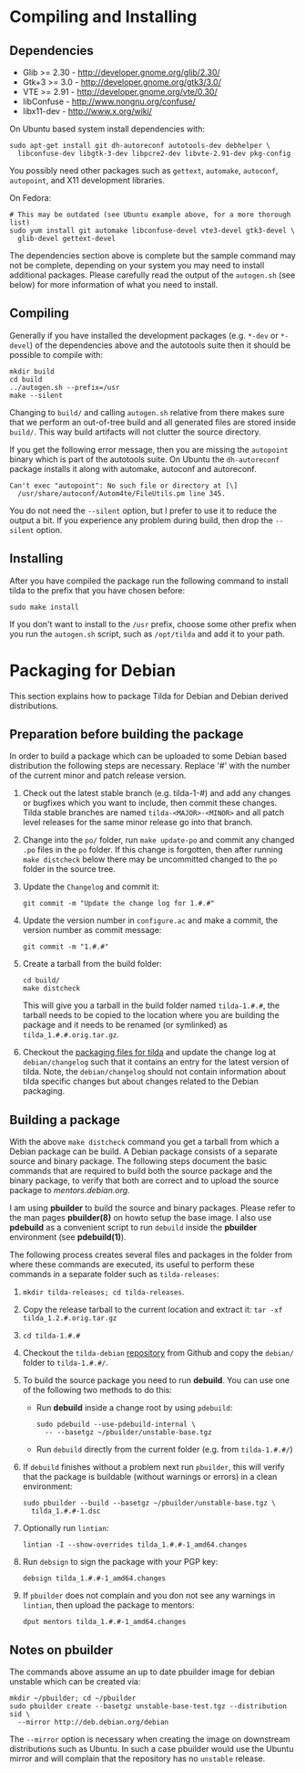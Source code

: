 # Compiling and Installing

## Dependencies

 * Glib >= 2.30 - http://developer.gnome.org/glib/2.30/
 * Gtk+3 >= 3.0 - http://developer.gnome.org/gtk3/3.0/
 * VTE >= 2.91 - http://developer.gnome.org/vte/0.30/
 * libConfuse - http://www.nongnu.org/confuse/
 * libx11-dev - http://www.x.org/wiki/

On Ubuntu based system install dependencies with:

    sudo apt-get install git dh-autoreconf autotools-dev debhelper \
      libconfuse-dev libgtk-3-dev libpcre2-dev libvte-2.91-dev pkg-config

You possibly need other packages such as `gettext`, `automake`, 
`autoconf`, `autopoint`, and X11 development libraries.

On Fedora:

    # This may be outdated (see Ubuntu example above, for a more thorough list)
    sudo yum install git automake libconfuse-devel vte3-devel gtk3-devel \
      glib-devel gettext-devel

The dependencies section above is complete but the sample command may not be
complete, depending on your system you may need to install additional packages.
Please carefully read the output of the `autogen.sh` (see below) for more
information of what you need to install.

## Compiling

Generally if you have installed the development packages (e.g. `*-dev` or
`*-devel`) of the dependencies above and the autotools suite then it should
be possible to compile with:

    mkdir build
    cd build
    ../autogen.sh --prefix=/usr
    make --silent

Changing to `build/` and calling `autogen.sh` relative from there makes sure
that we perform an out-of-tree build and all generated files are stored inside
`build/`. This way build artifacts will not clutter the source directory.

If you get the following error message, then you are missing the `autopoint`
binary which is part of the autotools suite. On Ubuntu the `dh-autoreconf`
package installs it along with automake, autoconf and autoreconf.

    Can't exec "autopoint": No such file or directory at [\]
      /usr/share/autoconf/Autom4te/FileUtils.pm line 345.

You do not need the `--silent` option, but I prefer to use it to reduce the
output a bit. If you experience any problem during build, then drop the
`--silent` option.

## Installing

After you have compiled the package run the following command to install tilda
to the prefix that you have chosen before:

    sudo make install

If you don't want to install to the `/usr` prefix, choose some other prefix
when you run the `autogen.sh` script, such as `/opt/tilda` and add it to your
path.

# Packaging for Debian

This section explains how to package Tilda for Debian and Debian derived
distributions.

## Preparation before building the package

In order to build a package which can be uploaded to some Debian based
distribution the following steps are necessary. Replace '#' with the number of
the current minor and patch release version.

 1. Check out the latest stable branch (e.g. tilda-1-#)
   and add any changes or bugfixes which you want to include,
   then commit these changes. Tilda stable branches are named
   `tilda-<MAJOR>-<MINOR>` and all patch level releases for the same minor
   release go into that branch.
 2. Change into the `po/` folder, run `make update-po` and commit any changed
    `.po` files in the `po` folder. If this change is forgotten, then after
    running `make distcheck` below there may be uncommitted changed to the `po`
    folder in the source tree.
 3. Update the `Changelog` and commit it:

        git commit -m "Update the change log for 1.#.#"
 4. Update the version number in `configure.ac` and make
   a commit, the version number as commit message:

        git commit -m "1.#.#"
 5. Create a tarball from the build folder:

        cd build/
        make distcheck
    
    This will give you a tarball in the build folder named `tilda-1.#.#`, the
    tarball needs to be copied to the location where you are building the
    package and it needs to be renamed (or symlinked) as
    `tilda_1.#.#.orig.tar.gz`.

 6. Checkout the [packaging files for tilda][1] and update the change log at
    `debian/changelog` such that it contains an entry for the latest version
    of tilda. Note, the `debian/changelog` should not contain information about
    tilda specific changes but about changes related to the Debian packaging.

## Building a package

With the above `make distcheck` command you get a tarball from which a Debian
package can be build. A Debian package consists of a separate source and binary
package. The following steps document the basic commands that are required to
build both the source package and the binary package, to verify that both are
correct and to upload the source package to *mentors.debian.org*.

I am using **pbuilder** to build the source and binary packages.
Please refer to the man pages **pbuilder(8)** on howto 
setup the base image. I also use **pdebuild** as a convenient script to
run `debuild` inside the **pbuilder** environment (see **pdebuild(1)**).

The following process creates several files and packages in the folder from
where these commands are executed, its useful to perform these commands in a
separate folder such as `tilda-releases`:

 1. `mkdir tilda-releases; cd tilda-releases`.
 2. Copy the release tarball to the current location and extract it:
    `tar -xf tilda_1.2.#.orig.tar.gz`
 3. `cd tilda-1.#.#`
 4. Checkout the `tilda-debian` [repository][1] from Github and copy the
    `debian/` folder to `tilda-1.#.#/`.
 5. To build the source package you need to run **debuild**. You can use one of
    the following two methods to do this:
    * Run **debuild** inside a change root by using `pdebuild`:
    
          sudo pdebuild --use-pdebuild-internal \
            -- --basetgz ~/pbuilder/unstable-base.tgz
    * Run `debuild` directly from the current folder (e.g. from `tilda-1.#.#/`)
 6. If `debuild` finishes without a problem next run `pbuilder`, this will
    verify that the package is buildable (without warnings or errors) in a clean
    environment:

        sudo pbuilder --build --basetgz ~/pbuilder/unstable-base.tgz \
          tilda_1.#.#-1.dsc
 7. Optionally run `lintian`:
 
        lintian -I --show-overrides tilda_1.#.#-1_amd64.changes
 8. Run `debsign` to sign the package with your PGP key:
 
        debsign tilda_1.#.#-1_amd64.changes
 9. If `pbuilder` does not complain and you don not see any warnings in
    `lintian`, then upload the package to mentors:

        dput mentors tilda_1.#.#-1_amd64.changes

## Notes on pbuilder

The commands above assume an up to date pbuilder image for debian unstable
which can be created via:

    mkdir ~/pbuilder; cd ~/pbuilder
    sudo pbuilder create --basetgz unstable-base-test.tgz --distribution sid \
      --mirror http://deb.debian.org/debian

The `--mirror` option is necessary when creating the image on downstream
distributions such as Ubuntu. In such a case pbuilder would use the Ubuntu
mirror and will complain that the repository has no `unstable` release.

[1]: https://salsa.debian.org/debian/tilda/

